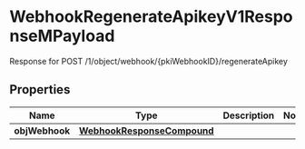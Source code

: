 

# WebhookRegenerateApikeyV1ResponseMPayload

Response for POST /1/object/webhook/{pkiWebhookID}/regenerateApikey

## Properties

| Name | Type | Description | Notes |
|------------ | ------------- | ------------- | -------------|
|**objWebhook** | [**WebhookResponseCompound**](WebhookResponseCompound.md) |  |  |



